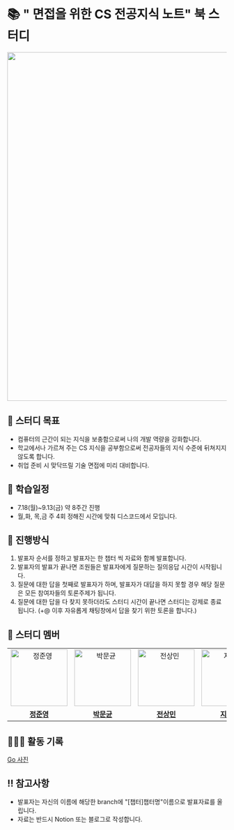 # 📚 " 면접을 위한 CS 전공지식 노트" 북 스터디
<image src="https://books.google.co.kr/books/publisher/content?id=x6puEAAAQBAJ&hl=ko&pg=PA1&img=1&zoom=3&bul=1&sig=ACfU3U1X1X3-LZ7VmiAPVI3PIy4hdF8SqA&w=1280" width="800px" height="800px">

## 📌 스터디 목표
- 컴퓨터의 근간이 되는 지식을 보충함으로써 나의 개발 역량을 강화합니다.
- 학교에서나 가르쳐 주는 CS 지식을 공부함으로써 전공자들의 지식 수준에 뒤쳐지지 않도록 합니다.
- 취업 준비 시 맞닥뜨릴 기술 면접에 미리 대비합니다.

## 📅 학습일정
- 7.18(월)~9.13(금) 약 8주간 진행
- 월,화, 목,금 주 4회 정해진 시간에 맞춰 디스코드에서 모입니다.

## 💫 진행방식
1. 발표자 순서를 정하고 발표자는 한 챕터 씩 자료와 함께 발표합니다.
2. 발표자의 발표가 끝나면 조원들은 발표자에게 질문하는 질의응답 시간이 시작됩니다.
3. 질문에 대한 답을 첫째로 발표자가 하며, 발표자가 대답을 하지 못할 경우 해당 질문은 모든 참여자들의 토론주제가 됩니다.
4. 질문에 대한 답을 다 찾지 못하더라도 스터디 시간이 끝나면 스터디는 강제로 종료됩니다.
  (+@ 이후 자유롭게 채팅창에서 답을 찾기 위한 토론을 합니다.)

## 🐻 스터디 멤버

<table>
 <tr>
    <td align="center"><a href="https://github.com/junjeeong" target="_blank"><img src="https://avatars.githubusercontent.com/u/81373171?v=4" width="130px;" alt="정준영"></a></td>
    <td align="center"><a href="https://github.com/mungyun" target="_blank"> <img src="https://avatars.githubusercontent.com/u/126762196?v=4" width="130px"alt="박문균"></a></td>
    <td align="center"><a href="https://github.com/venise5224" target="_blank"><img src="https://avatars.githubusercontent.com/u/174448906?v=4" width="130px;" alt="전상민"></a></td>
   <td align="center"><a href="https://github.com/hyemeeny" target="_blank"> <img src="https://avatars.githubusercontent.com/u/144791802?v=4" width="130px;" alt="지혜민"></a></td>
    <td align="center"><a href="https://github.com/hongggyelim" target="_blank"> <img src="https://avatars.githubusercontent.com/u/167871589?v=4" width="130px;" alt="홍예림"></a></td>
  </tr>
  <tr>
    <td align="center"><a href="https://github.com/junjeeong"><b>정준영</b></a></td>
    <td align="center"><a href="https://github.com/mungyun"><b>박문균</b></a></td>
    <td align="center"><a href="https://github.com/venise5224"><b>전상민</b></a></td>
    <td align="center"><a href="https://github.com/hyemeeny"><b>지혜민</b></a></td>
    <td align="center"><a href="https://github.com/hongggyelim"><b>홍예림</b></a></td>
  </tr>
</table>

## 🏃🏻‍♂️ 활동 기록
<a href="https://github.com/junjeeong/CS_book_study/wiki">Go 사진</a></br>

## ‼️ 참고사항

- 발표자는 자신의 이름에 해당한 branch에 "[챕터]챕터명"이름으로 발표자료를 올립니다.
- 자료는 반드시 Notion 또는 블로그로 작성합니다.
